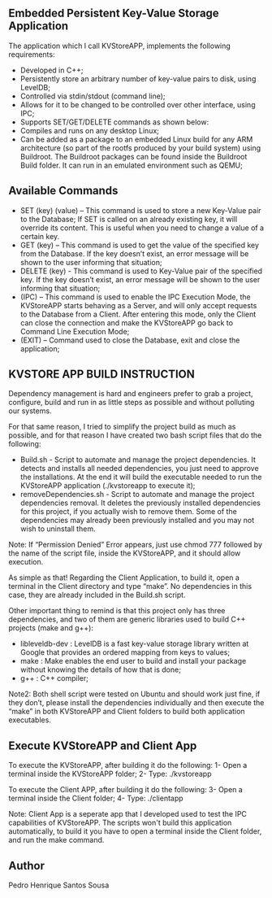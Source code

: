 ## Embedded Persistent Key-Value Storage Application

The application which I call KVStoreAPP, implements the following requirements:

- Developed in C++;
- Persistently store an arbitrary number of key-value pairs to disk, using LevelDB;
- Controlled via stdin/stdout (command line);
- Allows for it to be changed to be controlled over other interface, using IPC;
- Supports SET/GET/DELETE commands as shown below:
- Compiles and runs on any desktop Linux;
- Can be added as a package to an embedded Linux build for any ARM architecture (so part of the rootfs produced by your build system) using Buildroot. The Buildroot packages can be found inside the Buildroot Build folder. It can run in an emulated environment such as QEMU;

## Available Commands

- SET (key) (value) – This command is used to store a new Key-Value pair to the Database;
  If SET is called on an already existing key, it will override its content. This is useful when you need to change a value of a certain key.
- GET (key) – This command is used to get the value of the specified key from the Database. If the key doesn’t exist, an error message will be shown to the user informing that situation;
- DELETE (key) - This command is used to Key-Value pair of the specified key. If the key doesn’t exist, an error message will be shown to the user informing that situation;
- (IPC) – This command is used to enable the IPC Execution Mode, the KVStoreAPP starts behaving as a Server, and will only accept requests to the Database from a Client.
  After entering this mode, only the Client can close the connection and make the KVStoreAPP go back to Command Line Execution Mode;
- (EXIT) – Command used to close the Database, exit and close the application;

## KVSTORE APP BUILD INSTRUCTION

Dependency management is hard and engineers prefer to grab a project, configure, build and run in as little steps as possible and without polluting our systems.

For that same reason, I tried to simplify the project build as much as possible, and for that reason I have created two bash script files that do the following:

- Build.sh - Script to automate and manage the project dependencies. It detects and installs all needed dependencies, you just need to approve the installations. At the end it will build the executable needed to run the KVStoreAPP application (./kvstoreapp to execute it);
- removeDependencies.sh - Script to automate and manage the project dependencies removal. It deletes the previously installed dependencies for this project, if you actually wish to remove them. Some of the dependencies may already been previously installed and you may not wish to uninstall them.

Note: If “Permission Denied” Error appears, just use chmod 777 followed by the name of the script file, inside the KVStoreAPP, and it should allow execution.

As simple as that! Regarding the Client Application, to build it, open a terminal in the Client directory and type “make”. No dependencies in this case, they are already included in the Build.sh script.

Other important thing to remind is that this project only has three dependencies, and two of them are generic libraries used to build C++ projects (make and g++):

- libleveldb-dev : LevelDB is a fast key-value storage library written at Google that provides an ordered mapping from keys to values;
- make : Make enables the end user to build and install your package without knowing the details of how that is done;
- g++ : C++ compiler;

Note2: Both shell script were tested on Ubuntu and should work just fine, if they don’t, please install the dependencies individually and then execute the “make” in both KVStoreAPP and Client folders to build both application executables.

## Execute KVStoreAPP and Client App

To execute the KVStoreAPP, after building it do the following:
1- Open a terminal inside the KVStoreAPP folder;
2- Type: ./kvstoreapp

To execute the Client APP, after building it do the following:
3- Open a terminal inside the Client folder;
4- Type: ./clientapp

Note: Client App is a seperate app that I developed used to test the IPC capabilities of KVStoreAPP. The scripts won't build this application automatically, to build it you have to open a terminal inside the Client folder, and run the make command.

## Author

Pedro Henrique Santos Sousa
